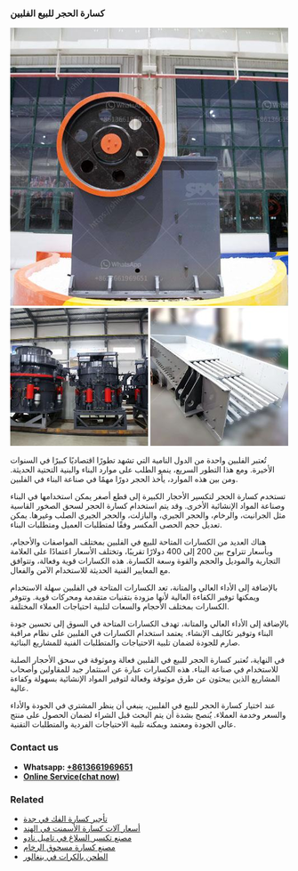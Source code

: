 <h3>كسارة الحجر للبيع الفلبين</h3><img src='1701852766.jpg' alt=''><p>تُعتبر الفلبين واحدة من الدول النامية التي تشهد تطورًا اقتصاديًا كبيرًا في السنوات الأخيرة. ومع هذا التطور السريع، ينمو الطلب على موارد البناء والبنية التحتية الحديثة. ومن بين هذه الموارد، يأخذ الحجر دورًا مهمًا في صناعة البناء في الفلبين.</p><p>تستخدم كسارة الحجر لتكسير الأحجار الكبيرة إلى قطع أصغر يمكن استخدامها في البناء وصناعة المواد الإنشائية الأخرى. وقد يتم استخدام كسارة الحجر لسحق الصخور القاسية مثل الجرانيت، والرخام، والحجر الجيري، والبازلت، والحجر الجيري الصلب وغيرها. يمكن تعديل حجم الحصى المكسر وفقًا لمتطلبات العميل ومتطلبات البناء.</p><p>هناك العديد من الكسارات المتاحة للبيع في الفلبين بمختلف المواصفات والأحجام، وبأسعار تتراوح بين 200 إلى 400 دولارًا تقريبًا، وتختلف الأسعار اعتمادًا على العلامة التجارية والموديل والحجم والقوة وسعة الكسارة. هذه الكسارات قوية وفعالة، وتتوافق مع المعايير الفنية الحديثة للاستخدام الآمن والفعال.</p><p>بالإضافة إلى الأداء العالي والمتانة، تعد الكسارات المتاحة في الفلبين سهلة الاستخدام ويمكنها توفير الكفاءة العالية لأنها مزودة بتقنيات متقدمة ومحركات قوية. وتتوفر الكسارات بمختلف الأحجام والسعات لتلبية احتياجات العملاء المختلفة.</p><p>بالإضافة إلى الأداء العالي والمتانة، تهدف الكسارات المتاحة في السوق إلى تحسين جودة البناء وتوفير تكاليف الإنشاء. يعتمد استخدام الكسارات في الفلبين على نظام مراقبة صارم للجودة لضمان تلبية الاحتياجات والمتطلبات الفنية للمشاريع البنائية.</p><p>في النهاية، تُعتبر كسارة الحجر للبيع في الفلبين فعالة وموثوقة في سحق الأحجار الصلبة للاستخدام في صناعة البناء. هذه الكسارات عبارة عن استثمار جيد للمقاولين وأصحاب المشاريع الذين يبحثون عن طرق موثوقة وفعالة لتوفير المواد الإنشائية بسهولة وكفاءة عالية.</p><p>عند اختيار كسارة الحجر للبيع في الفلبين، ينبغي أن ينظر المشتري في الجودة والأداء والسعر وخدمة العملاء. يُنصح بشدة أن يتم البحث قبل الشراء لضمان الحصول على منتج عالي الجودة ومعتمد ويمكنه تلبية الاحتياجات الفردية والمتطلبات التقنية.</p><h3>Contact us</h3><ul><li><strong>Whatsapp:&nbsp;<a href="https://wa.me/8613661969651">+8613661969651</a></strong></li><li><a href="https://swt.shibang-china.com/?git&amp;zhl&amp;كسارة الحجر للبيع الفلبين"><strong>Online Service(chat now)</strong></a></li></ul><h3>Related</h3><ul><li><a href='تأجير كسارة الفك في جدة.md'>تأجير كسارة الفك في جدة</a></li><li><a href='أسعار آلات كسارة الأسمنت في الهند.md'>أسعار آلات كسارة الأسمنت في الهند</a></li><li><a href='مصنع تكسير السلاغ في تاميل نادو.md'>مصنع تكسير السلاغ في تاميل نادو</a></li><li><a href='مصنع كسارة مسحوق الرخام.md'>مصنع كسارة مسحوق الرخام</a></li><li><a href='الطحن بالكرات في بنغالور.md'>الطحن بالكرات في بنغالور</a></li></ul>